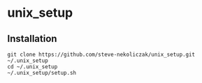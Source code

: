 # unix_setup

## Installation

```
git clone https://github.com/steve-nekoliczak/unix_setup.git ~/.unix_setup
cd ~/.unix_setup
~/.unix_setup/setup.sh
```
